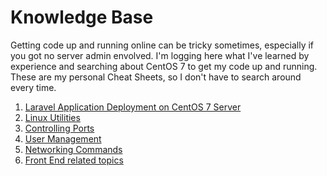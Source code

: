 # Knowledge Base
Getting code up and running online can be tricky sometimes, especially if you got no server admin envolved. I'm logging here what I've learned by experience and searching about CentOS 7 to get my code up and running.
These are my personal Cheat Sheets, so I don't have to search around every time.
1. [Laravel Application Deployment on CentOS 7 Server](/laravel-deployment-on-CentOS7.md)
2. [Linux Utilities](/linux-utilities.md)
3. [Controlling Ports](/controlling-ports.md)
4. [User Management](/user-management.md)
5. [Networking Commands](/networking.md)
6. [Front End related topics](/front-end.md)
